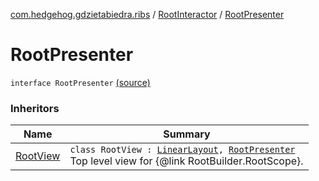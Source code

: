 [com.hedgehog.gdzietabiedra.ribs](../index.md) / [RootInteractor](index.md) / [RootPresenter](./-root-presenter.md)

# RootPresenter

`interface RootPresenter` [(source)](https://github.com/asvid/GdzieTaBiedra/tree/master/app/src/main/java/com/hedgehog/gdzietabiedra/ribs/RootInteractor.kt#L63)

### Inheritors

| Name | Summary |
|---|---|
| [RootView](../-root-view/index.md) | `class RootView : `[`LinearLayout`](https://developer.android.com/reference/android/widget/LinearLayout.html)`, `[`RootPresenter`](./-root-presenter.md)<br>Top level view for {@link RootBuilder.RootScope}. |
